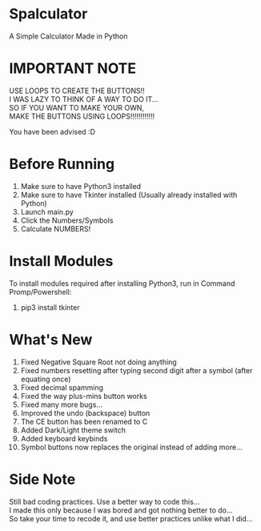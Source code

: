 # Spalculator
A Simple Calculator Made in Python

# IMPORTANT NOTE
USE LOOPS TO CREATE THE BUTTONS!!  
I WAS LAZY TO THINK OF A WAY TO DO IT...  
SO IF YOU WANT TO MAKE YOUR OWN,  
MAKE THE BUTTONS USING LOOPS!!!!!!!!!!!!  
  
You have been advised :D  

# Before Running
1. Make sure to have Python3 installed
2. Make sure to have Tkinter installed (Usually already installed with Python)
3. Launch main.py
4. Click the Numbers/Symbols
5. Calculate NUMBERS!

# Install Modules
To install modules required after installing Python3, run in Command Promp/Powershell:
1. pip3 install tkinter

# What's New
1. Fixed Negative Square Root not doing anything
2. Fixed numbers resetting after typing second digit after a symbol (after equating once)
3. Fixed decimal spamming
4. Fixed the way plus-mins button works
5. Fixed many more bugs...
6. Improved the undo (backspace) button
7. The CE button has been renamed to C
8. Added Dark/Light theme switch
9. Added keyboard keybinds
10. Symbol buttons now replaces the original instead of adding more...

# Side Note
Still bad coding practices. Use a better way to code this...  
I made this only because I was bored and got nothing better to do...  
So take your time to recode it, and use better practices unlike what I did...
